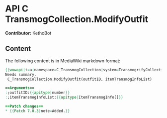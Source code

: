# API C TransmogCollection.ModifyOutfit

**Contributor:** KethoBot

## Content

The following content is in MediaWiki markdown format:

```mediawiki
{{wowapi|t=a|namespace=C_TransmogCollection|system=TransmogrifyCollection}}
Needs summary.
 C_TransmogCollection.ModifyOutfit(outfitID, itemTransmogInfoList)

==Arguments==
:;outfitID:{{apitype|number}}
:;itemTransmogInfoList:{{apitype|ItemTransmogInfo[]}}

==Patch changes==
* {{Patch 7.0.3|note=Added.}}
```